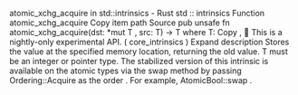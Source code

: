 atomic_xchg_acquire in std::intrinsics - Rust
std
::
intrinsics
Function
atomic_xchg_acquire
Copy item path
Source
pub unsafe fn atomic_xchg_acquire<T>(dst:
*mut T
, src: T) -> T
where
    T:
Copy
,
🔬
This is a nightly-only experimental API. (
core_intrinsics
)
Expand description
Stores the value at the specified memory location, returning the old value.
T
must be an integer or pointer type.
The stabilized version of this intrinsic is available on the
atomic
types via the
swap
method by passing
Ordering::Acquire
as the
order
. For example,
AtomicBool::swap
.